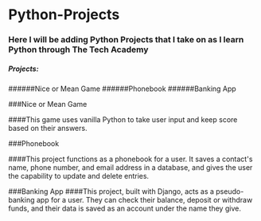 # Python-Projects

### Here I will be adding Python Projects that I take on as I learn Python through The Tech Academy


##### Projects:

######Nice or Mean Game
######Phonebook
######Banking App




###Nice or Mean Game


####This game uses vanilla Python to take user input and keep score based on their answers.


###Phonebook


####This project functions as a phonebook for a user. It saves a contact's name, phone number, and email address in a database, and gives the user the capability to update and delete entries.


###Banking App
####This project, built with Django, acts as a pseudo-banking app for a user. They can check their balance, deposit or withdraw funds, and their data is saved as an account under the name they give.
